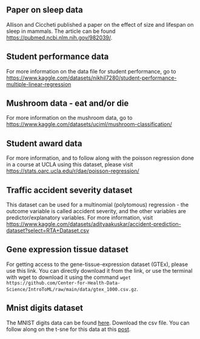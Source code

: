 ## Paper on sleep data
Allison and Ciccheti published a paper on the effect of size and lifespan on sleep in mammals. The article can be found https://pubmed.ncbi.nlm.nih.gov/982039/. 

## Student performance data
For more information on the data file for student performance, go to https://www.kaggle.com/datasets/nikhil7280/student-performance-multiple-linear-regression

## Mushroom data - eat and/or die
For more information on the mushroom data, go to https://www.kaggle.com/datasets/uciml/mushroom-classification/

## Student award data
For more information, and to follow along with the poisson regression done in a course at UCLA using this dataset, please visit https://stats.oarc.ucla.edu/r/dae/poisson-regression/

## Traffic accident severity dataset 
This dataset can be used for a multinomial (polytomous) regression - the outcome variable is called accident severity, and the other variables are predictor/explanatory variables. For more information, visit https://www.kaggle.com/datasets/adityaakuskar/accident-prediction-dataset?select=RTA+Dataset.csv

## Gene expression tissue dataset
For getting access to the gene-tissue-expression dataset (GTEx), please use this link. You can directly download it from the link, or use the terminal with wget to download it using the command `wget https://github.com/Center-for-Health-Data-Science/IntroToML/raw/main/data/gtex_1000.csv.gz`.

## Mnist digits dataset
The MNIST digits data can be found [here](https://github.com/pjreddie/mnist-csv-png?tab=readme-ov-file). Download the csv file. You can follow along on the t-sne for this data at this [post](https://www.appsilon.com/post/r-tsne).
